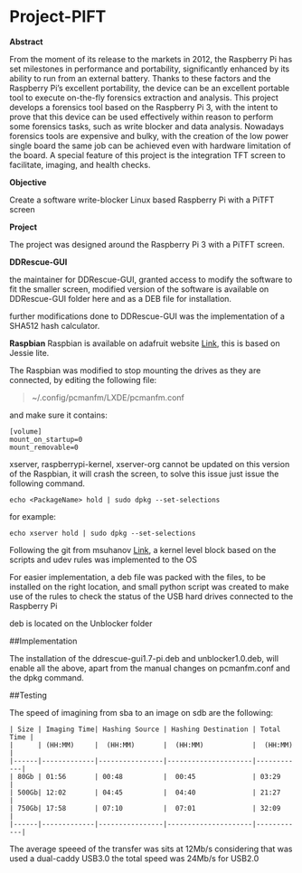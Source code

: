 # Project-PIFT
**Abstract**

From the moment of its release to the markets in 2012, the Raspberry Pi has set milestones in performance and portability, significantly enhanced by its ability to run from an external battery. Thanks to these factors and the Raspberry Pi’s excellent portability, the device can be an excellent portable tool to execute on-the-fly forensics extraction and analysis. This project develops a forensics tool based on the Raspberry Pi 3, with the intent to prove that this device can be used effectively within reason to perform some forensics tasks, such as write blocker and data analysis. Nowadays forensics tools are expensive and bulky, with the creation of the low power single board the same job can be achieved even with hardware limitation of the board. A special feature of this project is the integration TFT screen to facilitate, imaging, and health checks.

**Objective**

Create a software write-blocker Linux based Raspberry Pi with a PiTFT screen

**Project**

The project was designed around the Raspberry Pi 3 with a PiTFT screen. 

**DDRescue-GUI**

the maintainer for DDRescue-GUI, granted access to modify the software to fit the smaller screen, modified version of the software is available on DDRescue-GUI folder here and as a DEB file for installation. 

further modifications done to DDRescue-GUI was the implementation of a SHA512 hash calculator.

**Raspbian**
Raspbian is available on adafruit website [Link](https://learn.adafruit.com/adafruit-pitft-3-dot-5-touch-screen-for-raspberry-pi/easy-install), this is based on Jessie lite.

The Raspbian was modified to stop mounting the drives as they are connected, by editing the following file:

>~/.config/pcmanfm/LXDE/pcmanfm.conf

and make sure it contains:
```
[volume]
mount_on_startup=0
mount_removable=0
```
xserver, raspberrypi-kernel, xserver-org cannot be updated on this version of the Raspbian, it will crash the screen, to solve this issue just issue the following command.
```
echo <PackageName> hold | sudo dpkg --set-selections 
```
for example:
```
echo xserver hold | sudo dpkg --set-selections
```
Following the git from msuhanov [Link](https://github.com/msuhanov/Linux-write-blocker), a kernel level block based on the scripts and udev rules was implemented to the OS

For easier implementation, a deb file was packed with the files, to be installed on the right location, and small python script was created to make use of the rules to check the status of the USB hard drives connected to the Raspberry Pi

deb is located on the Unblocker folder

##Implementation

The installation of the ddrescue-gui1.7-pi.deb and unblocker1.0.deb, will enable all the above, apart from the manual changes on pcmanfm.conf and the dpkg command.

##Testing 

The speed of imagining from sba to an image on sdb are the following:
```
| Size | Imaging Time| Hashing Source | Hashing Destination | Total Time |
|      | (HH:MM)     |  (HH:MM)       |  (HH:MM)            |  (HH:MM)   |
|------|-------------|----------------|---------------------|------------|
| 80Gb | 01:56       | 00:48          |  00:45              | 03:29      |
| 500Gb| 12:02       | 04:45          |  04:40              | 21:27      |
| 750Gb| 17:58       | 07:10          |  07:01              | 32:09      |
|------|-------------|----------------|---------------------|------------|
```
The average speeed of the transfer was sits at 12Mb/s considering that was used a dual-caddy USB3.0 the total speed was 24Mb/s for USB2.0
